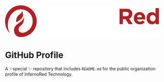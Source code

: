 [![InfernoRed Technology][logo]][inferno-red]

# GitHub Profile

A ✨special ✨ repository that includes `README.md` for the public organization profile of InfernoRed Technology.

<!-- Links -->
[logo]: /images/inferno-red-logo.png
[inferno-red]: https://infernored.com